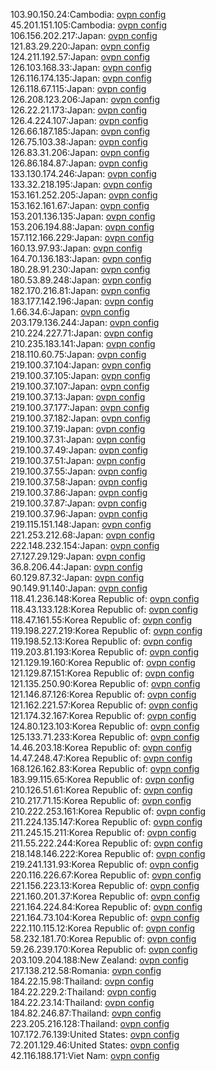 103.90.150.24:Cambodia: [ovpn config](vpn/103_90_150_24.ovpn)  
45.201.151.105:Cambodia: [ovpn config](vpn/45_201_151_105.ovpn)  
106.156.202.217:Japan: [ovpn config](vpn/106_156_202_217.ovpn)  
121.83.29.220:Japan: [ovpn config](vpn/121_83_29_220.ovpn)  
124.211.192.57:Japan: [ovpn config](vpn/124_211_192_57.ovpn)  
126.103.168.33:Japan: [ovpn config](vpn/126_103_168_33.ovpn)  
126.116.174.135:Japan: [ovpn config](vpn/126_116_174_135.ovpn)  
126.118.67.115:Japan: [ovpn config](vpn/126_118_67_115.ovpn)  
126.208.123.206:Japan: [ovpn config](vpn/126_208_123_206.ovpn)  
126.22.21.173:Japan: [ovpn config](vpn/126_22_21_173.ovpn)  
126.4.224.107:Japan: [ovpn config](vpn/126_4_224_107.ovpn)  
126.66.187.185:Japan: [ovpn config](vpn/126_66_187_185.ovpn)  
126.75.103.38:Japan: [ovpn config](vpn/126_75_103_38.ovpn)  
126.83.31.206:Japan: [ovpn config](vpn/126_83_31_206.ovpn)  
126.86.184.87:Japan: [ovpn config](vpn/126_86_184_87.ovpn)  
133.130.174.246:Japan: [ovpn config](vpn/133_130_174_246.ovpn)  
133.32.218.195:Japan: [ovpn config](vpn/133_32_218_195.ovpn)  
153.161.252.205:Japan: [ovpn config](vpn/153_161_252_205.ovpn)  
153.162.161.67:Japan: [ovpn config](vpn/153_162_161_67.ovpn)  
153.201.136.135:Japan: [ovpn config](vpn/153_201_136_135.ovpn)  
153.206.194.88:Japan: [ovpn config](vpn/153_206_194_88.ovpn)  
157.112.166.229:Japan: [ovpn config](vpn/157_112_166_229.ovpn)  
160.13.97.93:Japan: [ovpn config](vpn/160_13_97_93.ovpn)  
164.70.136.183:Japan: [ovpn config](vpn/164_70_136_183.ovpn)  
180.28.91.230:Japan: [ovpn config](vpn/180_28_91_230.ovpn)  
180.53.89.248:Japan: [ovpn config](vpn/180_53_89_248.ovpn)  
182.170.216.81:Japan: [ovpn config](vpn/182_170_216_81.ovpn)  
183.177.142.196:Japan: [ovpn config](vpn/183_177_142_196.ovpn)  
1.66.34.6:Japan: [ovpn config](vpn/1_66_34_6.ovpn)  
203.179.136.244:Japan: [ovpn config](vpn/203_179_136_244.ovpn)  
210.224.227.71:Japan: [ovpn config](vpn/210_224_227_71.ovpn)  
210.235.183.141:Japan: [ovpn config](vpn/210_235_183_141.ovpn)  
218.110.60.75:Japan: [ovpn config](vpn/218_110_60_75.ovpn)  
219.100.37.104:Japan: [ovpn config](vpn/219_100_37_104.ovpn)  
219.100.37.105:Japan: [ovpn config](vpn/219_100_37_105.ovpn)  
219.100.37.107:Japan: [ovpn config](vpn/219_100_37_107.ovpn)  
219.100.37.13:Japan: [ovpn config](vpn/219_100_37_13.ovpn)  
219.100.37.177:Japan: [ovpn config](vpn/219_100_37_177.ovpn)  
219.100.37.182:Japan: [ovpn config](vpn/219_100_37_182.ovpn)  
219.100.37.19:Japan: [ovpn config](vpn/219_100_37_19.ovpn)  
219.100.37.31:Japan: [ovpn config](vpn/219_100_37_31.ovpn)  
219.100.37.49:Japan: [ovpn config](vpn/219_100_37_49.ovpn)  
219.100.37.51:Japan: [ovpn config](vpn/219_100_37_51.ovpn)  
219.100.37.55:Japan: [ovpn config](vpn/219_100_37_55.ovpn)  
219.100.37.58:Japan: [ovpn config](vpn/219_100_37_58.ovpn)  
219.100.37.86:Japan: [ovpn config](vpn/219_100_37_86.ovpn)  
219.100.37.87:Japan: [ovpn config](vpn/219_100_37_87.ovpn)  
219.100.37.96:Japan: [ovpn config](vpn/219_100_37_96.ovpn)  
219.115.151.148:Japan: [ovpn config](vpn/219_115_151_148.ovpn)  
221.253.212.68:Japan: [ovpn config](vpn/221_253_212_68.ovpn)  
222.148.232.154:Japan: [ovpn config](vpn/222_148_232_154.ovpn)  
27.127.29.129:Japan: [ovpn config](vpn/27_127_29_129.ovpn)  
36.8.206.44:Japan: [ovpn config](vpn/36_8_206_44.ovpn)  
60.129.87.32:Japan: [ovpn config](vpn/60_129_87_32.ovpn)  
90.149.91.140:Japan: [ovpn config](vpn/90_149_91_140.ovpn)  
118.41.236.148:Korea Republic of: [ovpn config](vpn/118_41_236_148.ovpn)  
118.43.133.128:Korea Republic of: [ovpn config](vpn/118_43_133_128.ovpn)  
118.47.161.55:Korea Republic of: [ovpn config](vpn/118_47_161_55.ovpn)  
119.198.227.219:Korea Republic of: [ovpn config](vpn/119_198_227_219.ovpn)  
119.198.52.13:Korea Republic of: [ovpn config](vpn/119_198_52_13.ovpn)  
119.203.81.193:Korea Republic of: [ovpn config](vpn/119_203_81_193.ovpn)  
121.129.19.160:Korea Republic of: [ovpn config](vpn/121_129_19_160.ovpn)  
121.129.87.151:Korea Republic of: [ovpn config](vpn/121_129_87_151.ovpn)  
121.135.250.90:Korea Republic of: [ovpn config](vpn/121_135_250_90.ovpn)  
121.146.87.126:Korea Republic of: [ovpn config](vpn/121_146_87_126.ovpn)  
121.162.221.57:Korea Republic of: [ovpn config](vpn/121_162_221_57.ovpn)  
121.174.32.167:Korea Republic of: [ovpn config](vpn/121_174_32_167.ovpn)  
124.80.123.103:Korea Republic of: [ovpn config](vpn/124_80_123_103.ovpn)  
125.133.71.233:Korea Republic of: [ovpn config](vpn/125_133_71_233.ovpn)  
14.46.203.18:Korea Republic of: [ovpn config](vpn/14_46_203_18.ovpn)  
14.47.248.47:Korea Republic of: [ovpn config](vpn/14_47_248_47.ovpn)  
168.126.162.83:Korea Republic of: [ovpn config](vpn/168_126_162_83.ovpn)  
183.99.115.65:Korea Republic of: [ovpn config](vpn/183_99_115_65.ovpn)  
210.126.51.61:Korea Republic of: [ovpn config](vpn/210_126_51_61.ovpn)  
210.217.71.15:Korea Republic of: [ovpn config](vpn/210_217_71_15.ovpn)  
210.222.253.161:Korea Republic of: [ovpn config](vpn/210_222_253_161.ovpn)  
211.224.135.147:Korea Republic of: [ovpn config](vpn/211_224_135_147.ovpn)  
211.245.15.211:Korea Republic of: [ovpn config](vpn/211_245_15_211.ovpn)  
211.55.222.244:Korea Republic of: [ovpn config](vpn/211_55_222_244.ovpn)  
218.148.146.222:Korea Republic of: [ovpn config](vpn/218_148_146_222.ovpn)  
219.241.131.93:Korea Republic of: [ovpn config](vpn/219_241_131_93.ovpn)  
220.116.226.67:Korea Republic of: [ovpn config](vpn/220_116_226_67.ovpn)  
221.156.223.13:Korea Republic of: [ovpn config](vpn/221_156_223_13.ovpn)  
221.160.201.37:Korea Republic of: [ovpn config](vpn/221_160_201_37.ovpn)  
221.164.224.84:Korea Republic of: [ovpn config](vpn/221_164_224_84.ovpn)  
221.164.73.104:Korea Republic of: [ovpn config](vpn/221_164_73_104.ovpn)  
222.110.115.12:Korea Republic of: [ovpn config](vpn/222_110_115_12.ovpn)  
58.232.181.70:Korea Republic of: [ovpn config](vpn/58_232_181_70.ovpn)  
59.26.239.170:Korea Republic of: [ovpn config](vpn/59_26_239_170.ovpn)  
203.109.204.188:New Zealand: [ovpn config](vpn/203_109_204_188.ovpn)  
217.138.212.58:Romania: [ovpn config](vpn/217_138_212_58.ovpn)  
184.22.15.98:Thailand: [ovpn config](vpn/184_22_15_98.ovpn)  
184.22.229.2:Thailand: [ovpn config](vpn/184_22_229_2.ovpn)  
184.22.23.14:Thailand: [ovpn config](vpn/184_22_23_14.ovpn)  
184.82.246.87:Thailand: [ovpn config](vpn/184_82_246_87.ovpn)  
223.205.216.128:Thailand: [ovpn config](vpn/223_205_216_128.ovpn)  
107.172.76.139:United States: [ovpn config](vpn/107_172_76_139.ovpn)  
72.201.129.46:United States: [ovpn config](vpn/72_201_129_46.ovpn)  
42.116.188.171:Viet Nam: [ovpn config](vpn/42_116_188_171.ovpn)  
